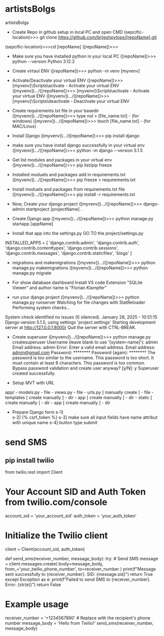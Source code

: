 # artistsBolgs
artistsBolgs

- Create Repo in github setup in local PC and open CMD
(sepcific-location)>>> git clone https://github.com/brijeshpytops/[repoName].git

(sepcific-location)>>>cd [repoName]
([repoName])>>>

- Make sure you have installed python in your local PC
([repoName])>>> python --version
Python 3.12.2

- Create virtaul ENV
([repoName])>>> python -m venv [myvenv]

- Activate/Deactivate your virtual ENV
([repoName])>>> [myvenv]\Scripts\activate - Activate your virtual ENV
([myvenv]).../([repoName])>>> [myvenv]\Scripts\activate - Activate your virtual ENV
([myvenv]).../([repoName])>>> [myvenv]\Scripts\deactivate - Deactivate your virtual ENV

- Create requirements.txt file in your basedir
([myvenv]).../([repoName])>>> type nul > [file_name.txt] - (for windows)
([myvenv]).../([repoName])>>> touch [file_name.txt] - (for MAC/Linux)


- Install Django 
([myvenv]).../([repoName])>>> pip install django

- make sure you have install django successfully in your virtual env
([myvenv]).../([repoName])>>> python -m django --version
5.1.5

- Get list modules and packages in your virtual env
([myvenv]).../([repoName])>>> pip list/pip freeze

- Installed moduels and packages add in requirements.txt
([myvenv]).../([repoName])>>> pip freeze > requirements.txt

- Install moduels and packages from requirements.txt file
([myvenv]).../([repoName])>>> pip install -r requirements.txt

- Now, Create your django project
([myvenv]).../([repoName])>>> django-admin startproject [projectName] .

- Create Django app
([myvenv]).../([repoName])>>> python manage.py startapp [appName]

- Install that app into the settings.py 
GO TO the project/settings.py

INSTALLED_APPS = [
    'django.contrib.admin',
    'django.contrib.auth',
    'django.contrib.contenttypes',
    'django.contrib.sessions',
    'django.contrib.messages',
    'django.contrib.staticfiles',
    'blogs' 
]

- migrations and makemigrations
([myvenv]).../([repoName])>>> python manage.py makemigrations
([myvenv]).../([repoName])>>> python manage.py migrate

- For show database dashboard Install VS code Extension "SQLite Viewer" and author name is "Florian Klampfer"

- run your django project
([myvenv]).../([repoName])>>> python manage.py runserver
Watching for file changes with StatReloader
Performing system checks...

System check identified no issues (0 silenced).
January 28, 2025 - 10:51:15
Django version 5.1.5, using settings 'project.settings'
Starting development server at http://127.0.0.1:8000/
Quit the server with CTRL-BREAK.


- Create superuser
([myvenv]).../([repoName])>>> python manage.py createsuperuser
Username (leave blank to use '[system-name]'): admin
Email address: admin
Error: Enter a valid email address.
Email address: admin@gmail.com
Password: ********
Password (again): ********
The password is too similar to the username.
This password is too short. It must contain at least 8 characters.
This password is too common.
Bypass password validation and create user anyway? [y/N]: y
Superuser created successfully.


- Setup MVT with URL

app/
    - models.py - file
    - views.py - file
    - urls.py [ manually create ] - file
    - templates [ create manually ] - dir
        - app [ create manually ] - dir
    - static [ create manually ] - dir
        - app [ create manually ] - dir


- Prepare Django form
s-1] <form action="" method="post" enctype="multipart/form-data">
s-2] {% csrf_token %}
s-3] make sure all input fields have name attribut with unique name
s-4] button type submit


# send SMS

pip install twilio
------------------------------------------

from twilio.rest import Client

# Your Account SID and Auth Token from twilio.com/console
account_sid = 'your_account_sid'
auth_token = 'your_auth_token'

# Initialize the Twilio client
client = Client(account_sid, auth_token)

def send_sms(receiver_number, message_body):
    try:
        # Send SMS
        message = client.messages.create(
            body=message_body,
            from_='your_twilio_phone_number',
            to=receiver_number
        )
        print(f"Message sent successfully to {receiver_number}. SID: {message.sid}")
        return True
    except Exception as e:
        print(f"Failed to send SMS to {receiver_number}. Error: {str(e)}")
        return False

# Example usage
receiver_number = '+1234567890'  # Replace with the recipient's phone number
message_body = 'Hello from Twilio!'
send_sms(receiver_number, message_body)